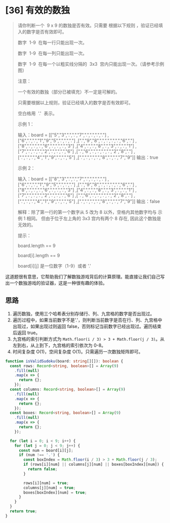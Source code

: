 # [36] 有效的数独

> 请你判断一个  9 x 9 的数独是否有效。只需要 根据以下规则 ，验证已经填入的数字是否有效即可。
>
> 数字  1-9  在每一行只能出现一次。
>
> 数字  1-9  在每一列只能出现一次。
>
> 数字  1-9  在每一个以粗实线分隔的  3x3  宫内只能出现一次。（请参考示例图）
>
> 注意：
>
> 一个有效的数独（部分已被填充）不一定是可解的。
>
> 只需要根据以上规则，验证已经填入的数字是否有效即可。
>
> 空白格用  '.'  表示。
>
> 示例 1：
>
> 输入：board =
> [["5","3",".",".","7",".",".",".","."]
,["6",".",".","1","9","5",".",".","."]
,[".","9","8",".",".",".",".","6","."]
,["8",".",".",".","6",".",".",".","3"]
,["4",".",".","8",".","3",".",".","1"]
,["7",".",".",".","2",".",".",".","6"]
,[".","6",".",".",".",".","2","8","."]
,[".",".",".","4","1","9",".",".","5"]
,[".",".",".",".","8",".",".","7","9"]]
> 输出：true
>
> 示例 2：
>
> 输入：board =
> [["8","3",".",".","7",".",".",".","."]
,["6",".",".","1","9","5",".",".","."]
,[".","9","8",".",".",".",".","6","."]
,["8",".",".",".","6",".",".",".","3"]
,["4",".",".","8",".","3",".",".","1"]
,["7",".",".",".","2",".",".",".","6"]
,[".","6",".",".",".",".","2","8","."]
,[".",".",".","4","1","9",".",".","5"]
,[".",".",".",".","8",".",".","7","9"]]
> 输出：false
>
> 解释：除了第一行的第一个数字从 5 改为 8 以外，空格内其他数字均与 示例 1 相同。 但由于位于左上角的 3x3 宫内有两个 8 存在, 因此这个数独是无效的。
>
> 提示：
>
> board.length == 9
>
> board[i].length == 9
>
> board[i][j] 是一位数字（1-9）或者 '.'

这道题很有意思，它帮助我们了解数独游戏背后的计算原理。能直接让我们自己写出一个数独游戏的验证器，这是一种很有趣的体验。

## 思路

1. 遍历数独，使用三个哈希表分别存储行、列、九宫格的数字是否出现过。
2. 遍历过程中，如果当前数字不是'.'，则判断当前数字是否在行、列、九宫格中出现过，如果出现过则返回 false，否则标记当前数字已经出现过。遍历结束后返回 true。
3. 九宫格的索引判断方式为 `Math.floor(i / 3) > 3 + Math.floor(j / 3)`。从左到右，从上到下，九宫格的索引依次为 0-8。
4. 时间复杂度 O(1)，空间复杂度 O(1)。只需遍历一次数独矩阵即可。

```ts
function isValidSudoku(board: string[][]): boolean {
  const rows: Record<string, boolean>[] = Array(9)
    .fill(null)
    .map(x => {
      return {};
    });
  const columns: Record<string, boolean>[] = Array(9)
    .fill(null)
    .map(x => {
      return {};
    });
  const boxes: Record<string, boolean>[] = Array(9)
    .fill(null)
    .map(x => {
      return {};
    });

  for (let i = 0; i < 9; i++) {
    for (let j = 0; j < 9; j++) {
      const num = board[i][j];
      if (num !== '.') {
        const boxIndex = Math.floor(i / 3) > 3 + Math.floor(j / 3);
        if (rows[i][num] || columns[j][num] || boxes[boxIndex][num]) {
          return false;
        }

        rows[i][num] = true;
        columns[j][num] = true;
        boxes[boxIndex][num] = true;
      }
    }
  }
  return true;
}
```
